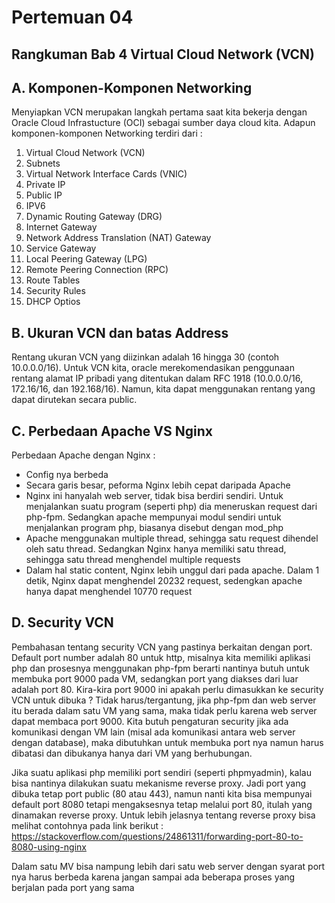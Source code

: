 # Pertemuan 04

## Rangkuman Bab 4 Virtual Cloud Network (VCN)

## A. Komponen-Komponen Networking

Menyiapkan VCN merupakan langkah pertama saat kita bekerja dengan Oracle Cloud Infrastucture (OCI) sebagai sumber daya cloud kita.
Adapun komponen-komponen Networking terdiri dari :

1. Virtual Cloud Network (VCN)
2. Subnets
3. Virtual Network Interface Cards (VNIC)
4. Private IP
5. Public IP
6. IPV6
7. Dynamic Routing Gateway (DRG)
8. Internet Gateway
9. Network Address Translation (NAT) Gateway
10. Service Gateway
11. Local Peering Gateway (LPG)
12. Remote Peering Connection (RPC)
13. Route Tables
14. Security Rules
15. DHCP Optios

## B. Ukuran VCN dan batas Address

Rentang ukuran VCN yang diizinkan adalah 16 hingga 30 (contoh 10.0.0.0/16). Untuk VCN kita, oracle merekomendasikan penggunaan rentang alamat IP pribadi yang ditentukan dalam RFC 1918 (10.0.0.0/16, 172.16/16, dan 192.168/16). Namun, kita dapat menggunakan rentang yang dapat dirutekan secara public. 

## C. Perbedaan Apache VS Nginx

Perbedaan Apache dengan Nginx :
- Config nya berbeda
- Secara garis besar, peforma Nginx lebih cepat daripada Apache
- Nginx ini hanyalah web server, tidak bisa berdiri sendiri. Untuk menjalankan suatu program (seperti php) dia meneruskan request dari php-fpm. Sedangkan apache mempunyai modul sendiri untuk menjalankan program php, biasanya disebut dengan mod_php
- Apache menggunakan multiple thread, sehingga satu request dihendel oleh satu thread. Sedangkan Nginx hanya memiliki satu thread, sehingga satu thread menghendel multiple requests
- Dalam hal static content, Nginx lebih unggul dari pada apache. Dalam 1 detik, Nginx dapat menghendel 20232 request, sedengkan apache hanya dapat menghendel 10770 request

## D. Security VCN

Pembahasan tentang security VCN yang pastinya berkaitan dengan port. Default port number adalah 80 untuk http, misalnya kita memiliki aplikasi php dan prosesnya menggunakan php-fpm berarti nantinya butuh untuk membuka port 9000 pada VM, sedangkan port yang diakses dari luar adalah port 80. Kira-kira port 9000 ini apakah perlu dimasukkan ke security VCN untuk dibuka ? Tidak harus/tergantung, jika php-fpm dan web server itu berada dalam satu VM yang sama, maka tidak perlu karena web server dapat membaca port 9000. Kita butuh pengaturan security jika ada komunikasi dengan VM lain (misal ada komunikasi antara web server dengan database), maka dibutuhkan untuk membuka port nya namun harus dibatasi dan dibukanya hanya dari VM yang berhubungan.

Jika suatu aplikasi php memiliki port sendiri (seperti phpmyadmin), kalau bisa nantinya dilakukan suatu mekanisme reverse proxy. Jadi port yang dibuka tetap port public (80 atau 443), namun nanti kita bisa mempunyai default port 8080 tetapi mengaksesnya tetap melalui port 80, itulah yang dinamakan reverse proxy. Untuk lebih jelasnya tentang reverse proxy bisa melihat contohnya pada link berikut :
https://stackoverflow.com/questions/24861311/forwarding-port-80-to-8080-using-nginx

Dalam satu MV bisa nampung lebih dari satu web server dengan syarat port nya harus berbeda karena jangan sampai ada beberapa proses yang berjalan pada port yang sama